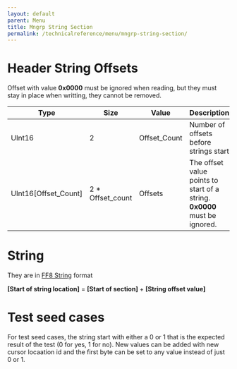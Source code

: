 ```yaml
---
layout: default
parent: Menu
title: Mngrp String Section
permalink: /technicalreference/menu/mngrp-string-section/
---
```

# Header String Offsets

Offset with value **0x0000** must be ignored when reading, but they must stay in place when writting, they cannot be removed.

| Type                    | Size               | Value         | Description                                                                   |
|-------------------------|--------------------|---------------|-------------------------------------------------------------------------------|
| UInt16                  | 2                  | Offset\_Count | Number of offsets before strings start                                        |
| UInt16\[Offset\_Count\] | 2 \* Offset\_count | Offsets       | The offset value points to start of a string. <br/> **0x0000** must be ignored. |

# String

They are in [FF8 String]({{site.baseurl}}/FF8/TechnicalReference/Miscellaneous/FF8String) format 

**\[Start of string location\]** = **\[Start of section\]** + **\[String offset value\]**


# Test seed cases

For test seed cases, the string start with either a 0 or 1 that is the expected result of the test (0 for yes, 1 for no). New values can be added with new cursor locaation id and the first byte can be set to any value instead of just 0 or 1.
